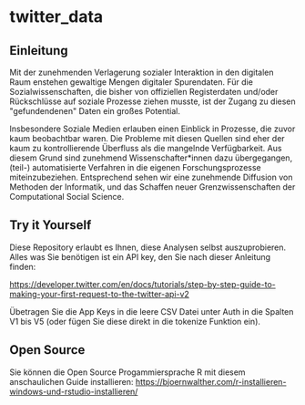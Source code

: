 # twitter_data

## Einleitung
Mit der zunehmenden Verlagerung sozialer Interaktion in den digitalen Raum enstehen gewaltige Mengen digitaler Spurendaten. Für die Sozialwissenschaften, die bisher von offiziellen Registerdaten und/oder Rückschlüsse auf soziale Prozesse ziehen musste, ist der Zugang zu diesen "gefundendenen" Daten ein großes Potential. 

Insbesondere Soziale Medien erlauben einen Einblick in Prozesse, die zuvor kaum beobachtbar waren. Die Probleme mit diesen Quellen sind eher der kaum zu kontrollierende Überfluss als die mangelnde Verfügbarkeit. Aus diesem Grund sind zunehmend Wissenschafter*innen dazu übergegangen, (teil-) automatisierte Verfahren in die eigenen Forschungsprozesse miteinzubeziehen. Entsprechend sehen wir eine zunehmende Diffusion von Methoden der Informatik, und das Schaffen neuer Grenzwissenschaften der Computational Social Science.

## Try it Yourself
Diese Repository erlaubt es Ihnen, diese Analysen selbst auszuprobieren. Alles was Sie benötigen ist ein API key, den Sie nach dieser Anleitung finden: 


https://developer.twitter.com/en/docs/tutorials/step-by-step-guide-to-making-your-first-request-to-the-twitter-api-v2

Übetragen Sie die App Keys in die leere CSV Datei unter Auth in die Spalten V1 bis V5 (oder fügen Sie diese direkt in die tokenize Funktion ein).


## Open Source

Sie können die Open Source Progammiersprache R mit diesem anschaulichen Guide installieren: https://bjoernwalther.com/r-installieren-windows-und-rstudio-installieren/

